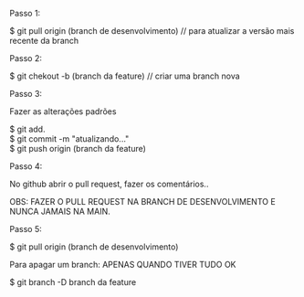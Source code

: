 Passo 1:

$ git pull origin (branch de desenvolvimento) // para atualizar a versão mais recente da branch

Passo 2:

$ git chekout -b (branch da feature) // criar uma branch nova

Passo 3:

Fazer as alterações padrões

$ git add. <br>
$ git commit -m "atualizando..." <br>
$ git push origin (branch da feature)

Passo 4:

No github abrir o pull request, fazer os comentários..

OBS: FAZER O PULL REQUEST NA BRANCH DE DESENVOLVIMENTO E NUNCA JAMAIS NA MAIN.

Passo 5:

$ git pull origin (branch de desenvolvimento)

Para apagar um branch: APENAS QUANDO TIVER TUDO OK

$ git branch -D branch da feature
